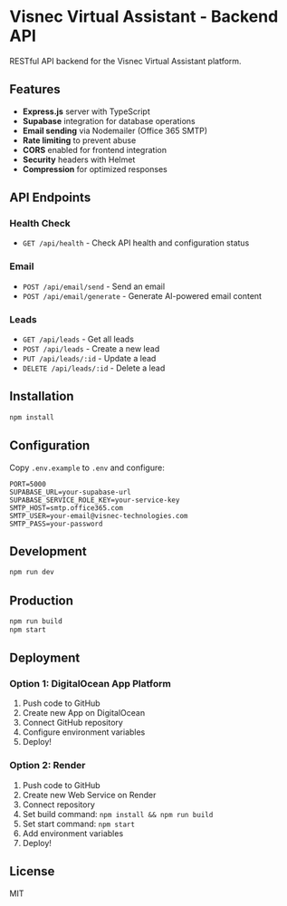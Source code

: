 # Visnec Virtual Assistant - Backend API

RESTful API backend for the Visnec Virtual Assistant platform.

## Features

- **Express.js** server with TypeScript
- **Supabase** integration for database operations
- **Email sending** via Nodemailer (Office 365 SMTP)
- **Rate limiting** to prevent abuse
- **CORS** enabled for frontend integration
- **Security** headers with Helmet
- **Compression** for optimized responses

## API Endpoints

### Health Check
- `GET /api/health` - Check API health and configuration status

### Email
- `POST /api/email/send` - Send an email
- `POST /api/email/generate` - Generate AI-powered email content

### Leads
- `GET /api/leads` - Get all leads
- `POST /api/leads` - Create a new lead
- `PUT /api/leads/:id` - Update a lead
- `DELETE /api/leads/:id` - Delete a lead

## Installation

```bash
npm install
```

## Configuration

Copy `.env.example` to `.env` and configure:

```env
PORT=5000
SUPABASE_URL=your-supabase-url
SUPABASE_SERVICE_ROLE_KEY=your-service-key
SMTP_HOST=smtp.office365.com
SMTP_USER=your-email@visnec-technologies.com
SMTP_PASS=your-password
```

## Development

```bash
npm run dev
```

## Production

```bash
npm run build
npm start
```

## Deployment

### Option 1: DigitalOcean App Platform

1. Push code to GitHub
2. Create new App on DigitalOcean
3. Connect GitHub repository
4. Configure environment variables
5. Deploy!

### Option 2: Render

1. Push code to GitHub
2. Create new Web Service on Render
3. Connect repository
4. Set build command: `npm install && npm run build`
5. Set start command: `npm start`
6. Add environment variables
7. Deploy!

## License

MIT

